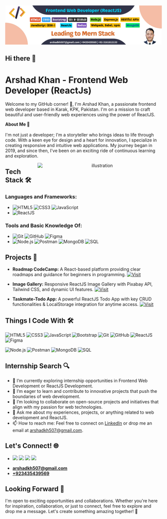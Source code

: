 ![Cover Image](https://github.com/arshadkh507/arshadkh507.github.io/blob/main/assets/images/github%20background%20v3.jpg)

## Hi there 👋

# Arshad Khan - Frontend Web Developer (ReactJs)

Welcome to my GitHub corner! 👋, I'm Arshad Khan, a passionate frontend web developer based in Karak, KPK, Pakistan.
I'm on a mission to craft beautiful and user-friendly web experiences using the power of ReactJS.

<div align="center">
  <p align="left">
    <strong><b>About Me</b> 🚀</strong><br><br>
    I'm not just a developer; I'm a storyteller who brings ideas to life through code. With a keen eye for design and a heart for innovation, I specialize in creating responsive and intuitive web applications. My journey began in 2019, and since then, I've been on an exciting ride of continuous learning and exploration.
  </p>
   <img align="right" width="400" src="https://www.digitalclic.cl/wp-content/uploads/2020/06/Programming.gif" alt="illustration">
</div>

## Tech Stack 🛠️

### Languages and Frameworks:

- ![HTML5](https://img.icons8.com/color/50/000000/html-5.png)
  ![CSS3](https://img.icons8.com/color/50/000000/css3.png)
  ![JavaScript](https://img.icons8.com/color/50/000000/javascript.png)
- ![ReactJS](https://img.icons8.com/plasticine/50/000000/react.png)

### Tools and Basic Knowledge Of:

- ![Git](https://img.icons8.com/color/50/000000/git.png)
  ![GitHub](https://img.icons8.com/ios/50/000000/github.png)
  ![Figma](https://img.icons8.com/ios/50/000000/figma.png)
- ![Node.js](https://img.icons8.com/color/50/000000/nodejs.png)
  ![Postman](https://img.icons8.com/dusk/50/000000/postman-api.png)
  ![MongoDB](https://img.icons8.com/color/50/000000/mongodb.png)
  ![SQL](https://img.icons8.com/dusk/50/000000/sql.png)

## Projects 🚀

- **Roadmap CodeCamp:** A React-based platform providing clear roadmaps and guidance for beginners in programming.
  [![Visit](https://img.icons8.com/ios/30/000000/external-link.png)](https://roadmapcodecamp-frontend.netlify.app/)

- **Image Gallery:** Responsive ReactJS Image Gallery with Pixabay API, Tailwind CSS, and dynamic UI features.
  [![Visit](https://img.icons8.com/ios/30/000000/external-link.png)](https://image-gallery-arshadkh507.netlify.app/)

- **Taskmate-Todo App:** A powerful ReactJS Todo App with key CRUD functionalities & LocalStorage integration for anytime access.
  [![Visit](https://img.icons8.com/ios/30/000000/external-link.png)](https://arshadkh507-todo-app.netlify.app/)

## Things I Code With 🛠️

<p align="left">
    <!-- HTML -->
    <img src="https://img.shields.io/badge/HTML5-E34F26?style=flat-square&logo=html5&logoColor=white" alt="HTML5">
    <!-- CSS -->
    <img src="https://img.shields.io/badge/CSS3-1572B6?style=flat-square&logo=css3&logoColor=white" alt="CSS3">
    <!-- JavaScript -->
    <img src="https://img.shields.io/badge/JavaScript-F7DF1E?style=flat-square&logo=javascript&logoColor=black" alt="JavaScript">
    <!-- Bootstrap -->
    <img src="https://img.shields.io/badge/Bootstrap-563D7C?style=flat-square&logo=bootstrap&logoColor=white" alt="Bootstrap">
    <!-- Git -->
    <img src="https://img.shields.io/badge/Git-F05032?style=flat-square&logo=git&logoColor=white" alt="Git">
    <!-- GitHub -->
    <img src="https://img.shields.io/badge/GitHub-181717?style=flat-square&logo=github&logoColor=white" alt="GitHub">
    <!-- ReactJS -->
    <img src="https://img.shields.io/badge/ReactJS-61DAFB?style=flat-square&logo=react&logoColor=black" alt="ReactJS">
    <!-- Figma -->
    <img src="https://img.shields.io/badge/Figma-F24E1E?style=flat-square&logo=figma&logoColor=white" alt="Figma">
</p>

<p align="left">
    <!-- Node.js -->
    <img src="https://img.shields.io/badge/Node.js-43853D?style=flat-square&logo=node.js&logoColor=white" alt="Node.js">
    <!-- Postman -->
    <img src="https://img.shields.io/badge/Postman-FF6C37?style=flat-square&logo=postman&logoColor=white" alt="Postman">
    <!-- MongoDB -->
    <img src="https://img.shields.io/badge/MongoDB-47A248?style=flat-square&logo=mongodb&logoColor=white" alt="MongoDB">
    <!-- SQL -->
    <img src="https://img.shields.io/badge/SQL-003366?style=flat-square&logo=sql&logoColor=white" alt="SQL">
</p>

## Internship Search 🔍

- 🔭 I’m currently exploring internship opportunities in Frontend Web Development or ReactJS Development.
- 🌱 I’m eager to learn and contribute to innovative projects that push the boundaries of web development.
- 👯 I’m looking to collaborate on open-source projects and initiatives that align with my passion for web technologies.
- 💬 Ask me about my experiences, projects, or anything related to web development and ReactJS.
- 📫 How to reach me: Feel free to connect on [LinkedIn](https://www.linkedin.com/in/arshadkh507/) or drop me an email at arshadkh507@gmail.com.

## Let's Connect! 🌐

- **[<img src="https://img.icons8.com/ios/30/000000/linkedin.png"/>](https://www.linkedin.com/in/arshadkh507/)**
**[<img src="https://img.icons8.com/ios/30/000000/facebook.png"/>](https://web.facebook.com/code.master.arshad/)**
**[<img src="https://img.icons8.com/ios/30/000000/whatsapp.png"/>](https://wa.link/n2mxr9)**
**[<img src="https://img.icons8.com/ios/30/000000/globe.png"/>](https://arshadkh507.github.io./)**
 <!-- <img src="https://img.icons8.com/ios/30/000000/gmail.png"/>  -->
- **[arshadkh507@gmail.com](mailto:arshadkh507@gmail.com)**
- **[+923435439569](tel:+923435439569)**

## Looking Forward 🚀

I'm open to exciting opportunities and collaborations. Whether you're here for inspiration, collaboration, or just to connect, feel free to explore and drop me a message. Let's create something amazing together! 🌟
